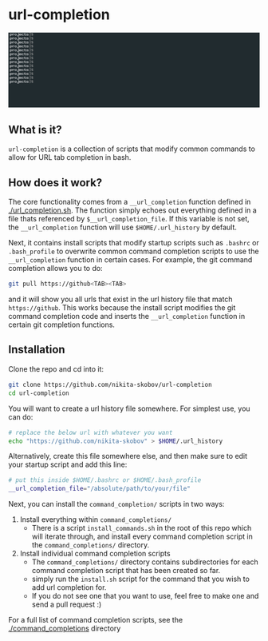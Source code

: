 # url-completion

![tab completion example](./example.gif)

## What is it?

`url-completion` is a collection of scripts that modify common commands to allow for URL tab completion in bash.

## How does it work?

The core functionality comes from a `__url_completion` function defined in [./url_completion.sh](./url_completion.sh). The function simply echoes out everything defined in a file thats referenced by `$__url_completion_file`. If this variable is not set, the `__url_completion` function will use `$HOME/.url_history` by default.

Next, it contains install scripts that modify startup scripts such as `.bashrc` or `.bash_profile` to overwrite common command completion scripts to use the `__url_completion` function in certain cases. For example, the git command completion allows you to do:

```sh
git pull https://github<TAB><TAB>
```

and it will show you all urls that exist in the url history file that match `https://github`. This works because the install script modifies the git command completion code and inserts the `__url_completion` function in certain git completion functions.

## Installation

Clone the repo and cd into it:

```sh
git clone https://github.com/nikita-skobov/url-completion
cd url-completion
```

You will want to create a url history file somewhere. For simplest use, you can do:

```sh
# replace the below url with whatever you want
echo "https://github.com/nikita-skobov" > $HOME/.url_history
```

Alternatively, create this file somewhere else, and then make sure to edit your startup script and add this line:

```sh
# put this inside $HOME/.bashrc or $HOME/.bash_profile
__url_completion_file="/absolute/path/to/your/file"
```

Next, you can install the `command_completion/` scripts in two ways:

1. Install everything within `command_completions/`
    - There is a script `install_commands.sh` in the root of this repo which will iterate through, and install every command completion script in the `command_completions/` directory.
2. Install individual command completion scripts
    - The `command_completions/` directory contains subdirectories for each command completion script that has been created so far.
    - simply run the `install.sh` script for the command that you wish to add url completion for.
    - If you do not see one that you want to use, feel free to make one and send a pull request :)

For a full list of command completion scripts, see the [./command_completions](./command_completions/README.md) directory

